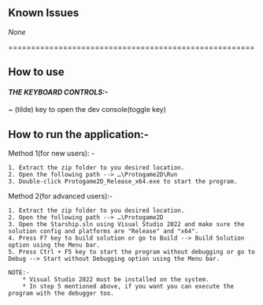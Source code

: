 ## Known Issues<br>
*None*

======================================================

## How to use<br>
#### *THE KEYBOARD CONTROLS:-*<br>
~ (tilde) key to open the dev console(toggle key)<br>

## How to run the application:-<br>

Method 1(for new users): -

	1. Extract the zip folder to you desired location.
	2. Open the following path --> …\Protogame2D\Run
	3. Double-click Protogame2D_Release_x64.exe to start the program.

Method 2(for advanced users):-

	1. Extract the zip folder to you desired location.
	2. Open the following path --> …\Protogame2D
	3. Open the Starship.sln using Visual Studio 2022 and make sure the solution config and platforms are "Release" and "x64".
	4. Press F7 key to build solution or go to Build --> Build Solution option using the Menu bar.
	5. Press Ctrl + F5 key to start the program without debugging or go to Debug --> Start without Debugging option using the Menu bar.

	NOTE:- 	
		* Visual Studio 2022 must be installed on the system.
		* In step 5 mentioned above, if you want you can execute the program with the debugger too.
